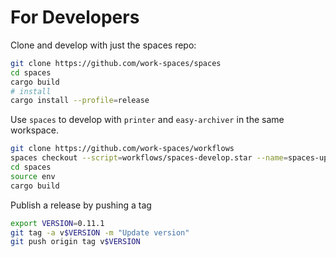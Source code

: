 # For Developers

Clone and develop with just the spaces repo:

```sh
git clone https://github.com/work-spaces/spaces
cd spaces
cargo build
# install
cargo install --profile=release
```

Use `spaces` to develop with `printer` and `easy-archiver` in the same workspace.

```sh
git clone https://github.com/work-spaces/workflows
spaces checkout --script=workflows/spaces-develop.star --name=spaces-updates
cd spaces
source env
cargo build
```

Publish a release by pushing a tag

```sh
export VERSION=0.11.1
git tag -a v$VERSION -m "Update version"
git push origin tag v$VERSION
```